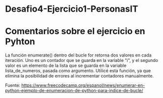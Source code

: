 # Desafio4-Ejercicio1-PersonasIT

# Comentarios sobre el ejercicio en Pyhton

La función enumerate() dentro del bucle for retorna dos valores en cada iteración. Uno es un contador que se guarda en la variable "i", y el segundo valor es un elemento de la lista que se guarda en la variable lista_de_numeros, pasada como argumento. Utilicé esta función, ya que elimina la posibilidad de errores al incrementar contadores manualmente.

Fuente: https://www.freecodecamp.org/espanol/news/enumerar-en-python-ejemplo-de-enumeracion-de-python-para-indice-de-bucle/
